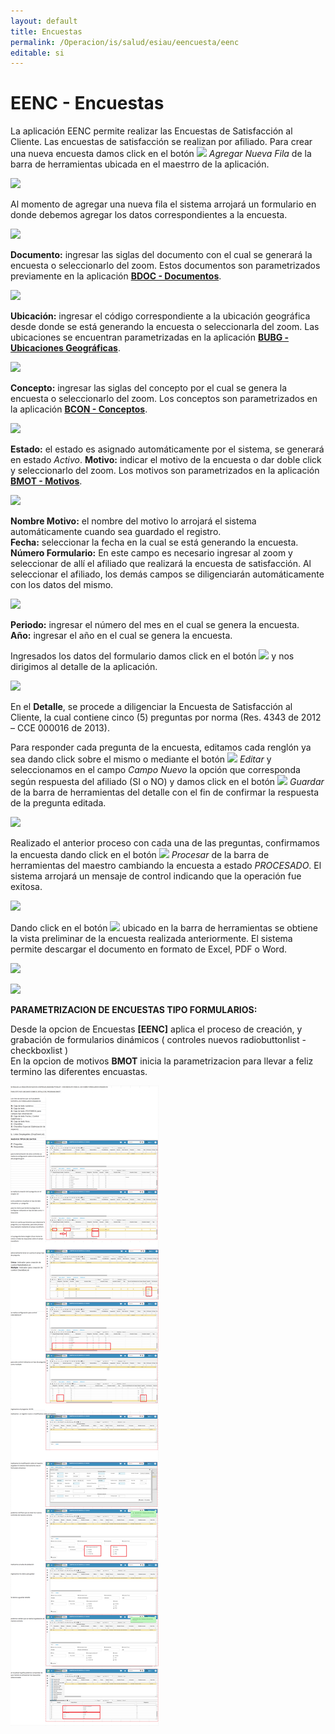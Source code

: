 ```yaml
---
layout: default
title: Encuestas
permalink: /Operacion/is/salud/esiau/eencuesta/eenc
editable: si
---
```


# EENC - Encuestas


La aplicación EENC permite realizar las Encuestas de Satisfacción al Cliente. Las encuestas de satisfacción se realizan por afiliado. Para crear una nueva encuesta damos click en el botón ![](mas.png) _Agregar Nueva Fila_ de la barra de herramientas ubicada en el maestrro de la aplicación.  

![](eenc.png)

Al momento de agregar una nueva fila el sistema arrojará un formulario en donde debemos agregar los datos correspondientes a la encuesta.  

![](eenc1.png)

**Documento:** ingresar las siglas del documento con el cual se generará la encuesta o seleccionarlo del zoom. Estos documentos son parametrizados previamente en la aplicación [**BDOC - Documentos**](http://docs.oasiscom.com/Operacion/common/bsistema/bdoc).  

![](eenc2.png)

**Ubicación:** ingresar el código correspondiente a la ubicación geográfica desde donde se está generando la encuesta o seleccionarla del zoom. Las ubicaciones se encuentran parametrizadas en la aplicación [**BUBG - Ubicaciones Geográficas**](http://docs.oasiscom.com/Operacion/common/borgan/bubg).  

![](eenc3.png)

**Concepto:** ingresar las siglas del concepto por el cual se genera la encuesta o seleccionarlo del zoom. Los conceptos son parametrizados en la aplicación [**BCON - Conceptos**](http://docs.oasiscom.com/Operacion/common/bsistema/bcon).  

![](eenc4.png)

**Estado:** el estado es asignado automáticamente por el sistema, se generará en estado _Activo_.
**Motivo:** indicar el motivo de la encuesta o dar doble click y seleccionarlo del zoom. Los motivos son parametrizados en la aplicación [**BMOT - Motivos**](http://docs.oasiscom.com/Operacion/common/bsistema/bmot).  

![](eenc5.png)

**Nombre Motivo:** el nombre del motivo lo arrojará el sistema automáticamente cuando sea guardado el registro.  
**Fecha:** seleccionar la fecha en la cual se está generando la encuesta.  
**Número Formulario:** En este campo es necesario ingresar al zoom y seleccionar de allí el afiliado que realizará la encuesta de satisfacción. Al seleccionar el afiliado, los demás campos se diligenciarán automáticamente con los datos del mismo.  

![](eenc6.png)

**Periodo:** ingresar el número del mes en el cual se genera la encuesta.  
**Año:** ingresar el año en el cual se genera la encuesta.  

Ingresados los datos del formulario damos click en el botón ![](guardar.png) y nos dirigimos al detalle de la aplicación.  

![](eenc7.png)

En el **Detalle**, se procede a diligenciar la Encuesta de Satisfacción al Cliente, la cual contiene cinco (5) preguntas por norma (Res. 4343 de 2012 – CCE 000016 de 2013).  

Para responder cada pregunta de la encuesta, editamos cada renglón ya sea dando click sobre el mismo o mediante el botón ![](editar.png) _Editar_ y seleccionamos en el campo _Campo Nuevo_ la opción que corresponda según respuesta del afiliado (SI o NO) y damos click en el botón ![](guardar1.png) _Guardar_ de la barra de herramientas del detalle con el fin de confirmar la respuesta de la pregunta editada.  

![](detalle.png)

Realizado el anterior proceso con cada una de las preguntas, confirmamos la encuesta dando click en el botón ![](procesar.png) _Procesar_ de la barra de herramientas del maestro cambiando la encuesta a estado _PROCESADO_. El sistema arrojará un mensaje de control indicando que la operación fue exitosa.  

![](exito.png)

Dando click en el botón ![](buscar.png) ubicado en la barra de herramientas se obtiene la vista preliminar de la encuesta realizada anteriormente. El sistema permite descargar el documento en formato de Excel, PDF o Word.  

![](preliminar1.png)


![](preliminar.png)


**PARAMETRIZACION DE ENCUESTAS TIPO FORMULARIOS:**  

Desde la opcion de Encuestas **[EENC]** aplica el proceso de creación, y grabación de formularios dinámicos ( controles nuevos radiobuttonlist - checkboxlist )  
En la opcion de motivos **BMOT** inicia la parametrizacion para llevar a feliz termino las diferentes encuastas.  

![](eenc11.png)  


